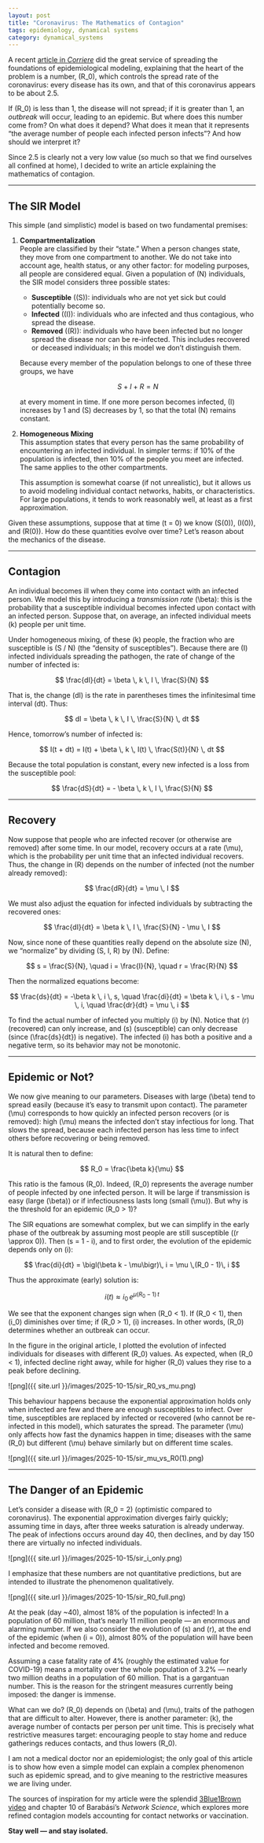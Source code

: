 ```yaml
---
layout: post
title: "Coronavirus: The Mathematics of Contagion"
tags: epidemiology, dynamical systems
category: dynamical_systems
---
```


A recent [article in *Corriere*](https://www.corriere.it) did the great service of spreading the foundations of epidemiological modeling, explaining that the heart of the problem is a number, \(R_0\), which controls the spread rate of the coronavirus: every disease has its own, and that of this coronavirus appears to be about 2.5.

If \(R_0\) is less than 1, the disease will not spread; if it is greater than 1, an *outbreak* will occur, leading to an epidemic. But where does this number come from? On what does it depend? What does it mean that it represents “the average number of people each infected person infects”? And how should we interpret it?

Since 2.5 is clearly not a very low value (so much so that we find ourselves all confined at home), I decided to write an article explaining the mathematics of contagion.

---

## The SIR Model

This simple (and simplistic) model is based on two fundamental premises:

1. **Compartmentalization**  
   People are classified by their “state.” When a person changes state, they move from one compartment to another. We do not take into account age, health status, or any other factor: for modeling purposes, all people are considered equal. Given a population of \(N\) individuals, the SIR model considers three possible states:

   - **Susceptible** (\(S\)): individuals who are not yet sick but could potentially become so.  
   - **Infected** (\(I\)): individuals who are infected and thus contagious, who spread the disease.  
   - **Removed** (\(R\)): individuals who have been infected but no longer spread the disease nor can be re-infected. This includes recovered or deceased individuals; in this model we don’t distinguish them.  

   Because every member of the population belongs to one of these three groups, we have  

   $$
   S + I + R = N
   $$

   at every moment in time. If one more person becomes infected, \(I\) increases by 1 and \(S\) decreases by 1, so that the total \(N\) remains constant.

2. **Homogeneous Mixing**  
   This assumption states that every person has the same probability of encountering an infected individual. In simpler terms: if 10% of the population is infected, then 10% of the people you meet are infected. The same applies to the other compartments.  

   This assumption is somewhat coarse (if not unrealistic), but it allows us to avoid modeling individual contact networks, habits, or characteristics. For large populations, it tends to work reasonably well, at least as a first approximation.

Given these assumptions, suppose that at time \(t = 0\) we know \(S(0)\), \(I(0)\), and \(R(0)\). How do these quantities evolve over time? Let’s reason about the mechanics of the disease.

---

## Contagion

An individual becomes ill when they come into contact with an infected person. We model this by introducing a *transmission rate* \(\beta\): this is the probability that a susceptible individual becomes infected upon contact with an infected person. Suppose that, on average, an infected individual meets \(k\) people per unit time.

Under homogeneous mixing, of these \(k\) people, the fraction who are susceptible is \(S / N\) (the “density of susceptibles”). Because there are \(I\) infected individuals spreading the pathogen, the rate of change of the number of infected is:

$$
\frac{dI}{dt} = \beta \, k \, I \, \frac{S}{N}
$$

That is, the change \(dI\) is the rate in parentheses times the infinitesimal time interval \(dt\). Thus:

$$
dI = \beta \, k \, I \, \frac{S}{N} \, dt
$$

Hence, tomorrow’s number of infected is:

$$
I(t + dt) = I(t) + \beta \, k \, I(t) \, \frac{S(t)}{N} \, dt
$$

Because the total population is constant, every new infected is a loss from the susceptible pool:

$$
\frac{dS}{dt} = - \beta \, k \, I \, \frac{S}{N}
$$

---

## Recovery

Now suppose that people who are infected recover (or otherwise are removed) after some time. In our model, recovery occurs at a rate \(\mu\), which is the probability per unit time that an infected individual recovers. Thus, the change in \(R\) depends on the number of infected (not the number already removed):

$$
\frac{dR}{dt} = \mu \, I
$$

We must also adjust the equation for infected individuals by subtracting the recovered ones:

$$
\frac{dI}{dt} = \beta k \, I \, \frac{S}{N} - \mu \, I
$$

Now, since none of these quantities really depend on the absolute size \(N\), we “normalize” by dividing \(S, I, R\) by \(N\). Define:

$$
s = \frac{S}{N}, \quad i = \frac{I}{N}, \quad r = \frac{R}{N}
$$

Then the normalized equations become:

$$
\frac{ds}{dt} = -\beta k \, i \, s, \quad
\frac{di}{dt} = \beta k \, i \, s - \mu \, i, \quad
\frac{dr}{dt} = \mu \, i
$$

To find the actual number of infected you multiply \(i\) by \(N\). Notice that \(r\) (recovered) can only increase, and \(s\) (susceptible) can only decrease (since \(\frac{ds}{dt}\) is negative). The infected \(i\) has both a positive and a negative term, so its behavior may not be monotonic.

---

## Epidemic or Not?

We now give meaning to our parameters. Diseases with large \(\beta\) tend to spread easily (because it’s easy to transmit upon contact). The parameter \(\mu\) corresponds to how quickly an infected person recovers (or is removed): high \(\mu\) means the infected don’t stay infectious for long. That slows the spread, because each infected person has less time to infect others before recovering or being removed.

It is natural then to define:

$$
R_0 = \frac{\beta k}{\mu}
$$

This ratio is the famous \(R_0\). Indeed, \(R_0\) represents the average number of people infected by one infected person. It will be large if transmission is easy (large \(\beta\)) or if infectiousness lasts long (small \(\mu\)). But why is the threshold for an epidemic \(R_0 > 1\)?

The SIR equations are somewhat complex, but we can simplify in the early phase of the outbreak by assuming most people are still susceptible (\(r \approx 0\)). Then \(s = 1 - i\), and to first order, the evolution of the epidemic depends only on \(i\):

$$
\frac{di}{dt} = \bigl(\beta k - \mu\bigr)\, i = \mu \,(R_0 - 1)\, i
$$

Thus the approximate (early) solution is:

$$
i(t) \approx i_0 \, e^{\mu (R_0 - 1)\, t}
$$

We see that the exponent changes sign when \(R_0 < 1\). If \(R_0 < 1\), then \(i_0\) diminishes over time; if \(R_0 > 1\), \(i\) increases. In other words, \(R_0\) determines whether an outbreak can occur.

In the figure in the original article, I plotted the evolution of infected individuals for diseases with different \(R_0\) values. As expected, when \(R_0 < 1\), infected decline right away, while for higher \(R_0\) values they rise to a peak before declining.

![png]({{ site.url }}/images/2025-10-15/sir_R0_vs_mu.png)

This behaviour happens because the exponential approximation holds only when infected are few and there are enough susceptibles to infect. Over time, susceptibles are replaced by infected or recovered (who cannot be re-infected in this model), which saturates the spread. The parameter \(\mu\) only affects how fast the dynamics happen in time; diseases with the same \(R_0\) but different \(\mu\) behave similarly but on different time scales.

![png]({{ site.url }}/images/2025-10-15/sir_mu_vs_R0(1).png)

---

## The Danger of an Epidemic

Let’s consider a disease with \(R_0 = 2\) (optimistic compared to coronavirus). The exponential approximation diverges fairly quickly; assuming time in days, after three weeks saturation is already underway. The peak of infections occurs around day 40, then declines, and by day 150 there are virtually no infected individuals.

![png]({{ site.url }}/images/2025-10-15/sir_i_only.png)

I emphasize that these numbers are not quantitative predictions, but are intended to illustrate the phenomenon qualitatively.

![png]({{ site.url }}/images/2025-10-15/sir_R0_full.png)


At the peak (day ~40), almost 18% of the population is infected! In a population of 60 million, that’s nearly 11 million people — an enormous and alarming number. If we also consider the evolution of \(s\) and \(r\), at the end of the epidemic (when \(i = 0\)), almost 80% of the population will have been infected and become removed.

Assuming a case fatality rate of 4% (roughly the estimated value for COVID-19) means a mortality over the whole population of 3.2% — nearly two million deaths in a population of 60 million. That is a gargantuan number. This is the reason for the stringent measures currently being imposed: the danger is immense.

What can we do? \(R_0\) depends on \(\beta\) and \(\mu\), traits of the pathogen that are difficult to alter. However, there is another parameter: \(k\), the average number of contacts per person per unit time. This is precisely what restrictive measures target: encouraging people to stay home and reduce gatherings reduces contacts, and thus lowers \(R_0\).

I am not a medical doctor nor an epidemiologist; the only goal of this article is to show how even a simple model can explain a complex phenomenon such as epidemic spread, and to give meaning to the restrictive measures we are living under.

The sources of inspiration for my article were the splendid [3Blue1Brown video](https://www.youtube.com) and chapter 10 of Barabási’s *Network Science*, which explores more refined contagion models accounting for contact networks or vaccination.

**Stay well — and stay isolated.**
